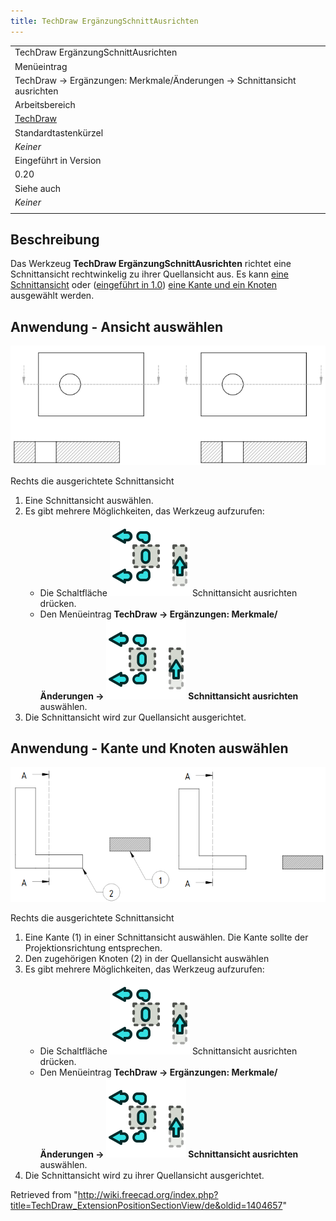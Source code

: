 ```yaml
---
title: TechDraw ErgänzungSchnittAusrichten
---
```


|                                                                         |
| ----------------------------------------------------------------------- |
| TechDraw ErgänzungSchnittAusrichten                                     |
| Menüeintrag                                                             |
| TechDraw → Ergänzungen: Merkmale/Änderungen → Schnittansicht ausrichten |
| Arbeitsbereich                                                          |
| [TechDraw](/TechDraw_Workbench/de "TechDraw Workbench/de")              |
| Standardtastenkürzel                                                    |
| _Keiner_                                                                |
| Eingeführt in Version                                                   |
| 0.20                                                                    |
| Siehe auch                                                              |
| _Keiner_                                                                |
|                                                                         |

## Beschreibung

Das Werkzeug **TechDraw ErgänzungSchnittAusrichten** richtet eine Schnittansicht rechtwinkelig zu ihrer Quellansicht aus. Es kann [eine Schnittansicht](#Anwendung_-_Ansicht_auswählen) oder ([eingeführt in 1.0](/Release_notes_1.0/de "Release notes 1.0/de")) [eine Kante und ein Knoten](#Anwendung_-_Kante_und_Knoten_auswählen) ausgewählt werden.

## Anwendung - Ansicht auswählen

![](/src/assets/images/TechDraw_ExtensionPositionSectionViewExample.png)

Rechts die ausgerichtete Schnittansicht

1. Eine Schnittansicht auswählen.
2. Es gibt mehrere Möglichkeiten, das Werkzeug aufzurufen:
   - Die Schaltfläche ![](/src/assets/images/TechDraw_ExtensionPositionSectionView.svg) Schnittansicht ausrichten drücken.
   - Den Menüeintrag **TechDraw → Ergänzungen: Merkmale/Änderungen → ![](/src/assets/images/TechDraw_ExtensionPositionSectionView.svg) Schnittansicht ausrichten** auswählen.
3. Die Schnittansicht wird zur Quellansicht ausgerichtet.

## Anwendung - Kante und Knoten auswählen

![](/src/assets/images/TechDraw_ExtensionPositionSectionViewExample2.png)

Rechts die ausgerichtete Schnittansicht

1. Eine Kante (1) in einer Schnittansicht auswählen. Die Kante sollte der Projektionsrichtung entsprechen.
2. Den zugehörigen Knoten (2) in der Quellansicht auswählen
3. Es gibt mehrere Möglichkeiten, das Werkzeug aufzurufen:
   - Die Schaltfläche ![](/src/assets/images/TechDraw_ExtensionPositionSectionView.svg) Schnittansicht ausrichten drücken.
   - Den Menüeintrag **TechDraw → Ergänzungen: Merkmale/Änderungen → ![](/src/assets/images/TechDraw_ExtensionPositionSectionView.svg) Schnittansicht ausrichten** auswählen.
4. Die Schnittansicht wird zu ihrer Quellansicht ausgerichtet.

Retrieved from "<http://wiki.freecad.org/index.php?title=TechDraw_ExtensionPositionSectionView/de&oldid=1404657>"
